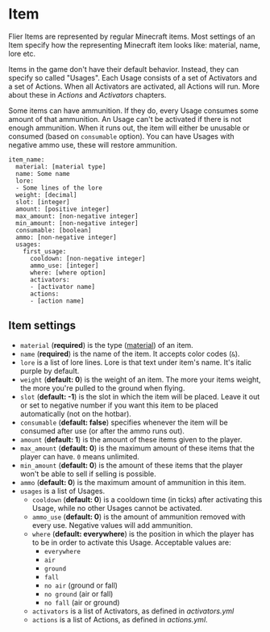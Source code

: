 # Item

Flier Items are represented by regular Minecraft items. Most settings of an Item specify how the representing Minecraft item looks like: material, name, lore etc.

Items in the game don't have their default behavior. Instead, they can specify so called "Usages". Each Usage consists of a set of Activators and a set of Actions. When all Activators are activated, all Actions will run. More about these in _Actions_ and _Activators_ chapters.

Some items can have ammunition. If they do, every Usage consumes some amount of that ammunition. An Usage can't be activated if there is not enough ammunition. When it runs out, the item will either be unusable or consumed (based on `consumable` option). You can have Usages with negative ammo use, these will restore ammunition.

```
item_name:
  material: [material type]
  name: Some name
  lore:
  - Some lines of the lore
  weight: [decimal]
  slot: [integer]
  amount: [positive integer]
  max_amount: [non-negative integer]
  min_amount: [non-negative integer]
  consumable: [boolean]
  ammo: [non-negative integer]
  usages:
    first_usage:
      cooldown: [non-negative integer]
      ammo_use: [integer]
      where: [where option]
      activators:
      - [activator name]
      actions:
      - [action name]
```

## Item settings

* `material` (**required**) is the type ([material](https://hub.spigotmc.org/javadocs/spigot/org/bukkit/Material.html)) of an item.
* `name` (**required**) is the name of the item. It accepts color codes (`&`).
* `lore` is a list of lore lines. Lore is that text under item's name. It's italic purple by default.
* `weight` (**default: 0**) is the weight of an item. The more your items weight, the more you're pulled to the ground when flying.
* `slot` (**default: -1**) is the slot in which the item will be placed. Leave it out or set to negative number if you want this item to be placed automatically (not on the hotbar).
* `consumable` (**default: false**) specifies whenever the item will be consumed after use (or after the ammo runs out).
* `amount` (**default: 1**) is the amount of these items given to the player.
* `max_amount` (**default: 0**) is the maximum amount of these items that the player can have. `0` means unlimited.
* `min_amount` (**default: 0**) is the amount of these items that the player won't be able to sell if selling is possible.
* `ammo` (**default: 0**) is the maximum amount of ammunition in this item.
* `usages` is a list of Usages.
  * `cooldown` (**default: 0**) is a cooldown time (in ticks) after activating this Usage, while no other Usages cannot be activated.
  * `ammo_use` (**default: 0**) is the amount of ammunition removed with every use. Negative values will add ammunition.
  * `where` (**default: everywhere**) is the position in which the player has to be in order to activate this Usage. Acceptable values are:
    * `everywhere`
    * `air`
    * `ground`
    * `fall`
    * `no air` (ground or fall)
    * `no ground` (air or fall)
    * `no fall` (air or ground)
  * `activators` is a list of Activators, as defined in _activators.yml_
  * `actions` is a list of Actions, as defined in _actions.yml_.
